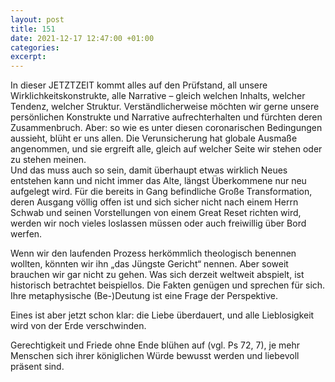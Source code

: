 ```yaml
---
layout: post
title: 151
date: 2021-12-17 12:47:00 +01:00
categories: 
excerpt: 
---
```


In dieser JETZTZEIT kommt alles auf den Prüfstand, all unsere Wirklichkeitskonstrukte, alle Narrative – gleich welchen Inhalts, welcher Tendenz, welcher Struktur. Verständlicherweise möchten wir gerne unsere persönlichen Konstrukte und Narrative aufrechterhalten und fürchten deren Zusammenbruch. Aber: so wie es unter diesen coronarischen Bedingungen aussieht, blüht er uns allen. Die Verunsicherung hat globale Ausmaße angenommen, und sie ergreift alle, gleich auf welcher Seite wir stehen oder zu stehen meinen.\
Und das muss auch so sein, damit überhaupt etwas wirklich Neues entstehen kann und nicht immer das Alte, längst Überkommene nur neu aufgelegt wird. Für die bereits in Gang befindliche Große Transformation, deren Ausgang völlig offen ist und sich sicher nicht nach einem Herrn Schwab und seinen Vorstellungen von einem Great Reset richten wird, werden wir noch vieles loslassen müssen oder auch freiwillig über Bord werfen.

Wenn wir den laufenden Prozess herkömmlich theologisch benennen wollten, könnten wir ihn „das Jüngste Gericht“ nennen. Aber soweit brauchen wir gar nicht zu gehen. Was sich derzeit weltweit abspielt, ist historisch betrachtet beispiellos. Die Fakten genügen und sprechen für sich. Ihre metaphysische (Be-)Deutung ist eine Frage der Perspektive.

Eines ist aber jetzt schon klar: die Liebe überdauert, und alle Lieblosigkeit wird von der Erde verschwinden.

Gerechtigkeit und Friede ohne Ende blühen auf (vgl. Ps 72, 7), je mehr Menschen sich ihrer königlichen Würde bewusst werden und liebevoll präsent sind.
